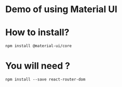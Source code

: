 # Demo of using Material UI

# How to install?
```
npm install @material-ui/core
```

# You will need ?
```
npm install --save react-router-dom
```